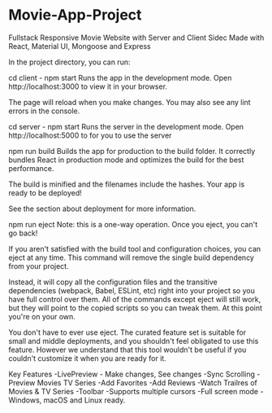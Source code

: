 # Movie-App-Project
 Fullstack Responsive Movie Website with Server and Client Sidec
 Made with React, Material UI, Mongoose and Express

In the project directory, you can run:

cd client - npm start
Runs the app in the development mode.
Open http://localhost:3000 to view it in your browser.

The page will reload when you make changes.
You may also see any lint errors in the console.

cd server - npm start
Runs the server in the development mode.
Open http://localhost:5000 to for you to use the server

npm run build
Builds the app for production to the build folder.
It correctly bundles React in production mode and optimizes the build for the best performance.

The build is minified and the filenames include the hashes.
Your app is ready to be deployed!

See the section about deployment for more information.

npm run eject
Note: this is a one-way operation. Once you eject, you can't go back!

If you aren't satisfied with the build tool and configuration choices, you can eject at any time. This command will remove the single build dependency from your project.

Instead, it will copy all the configuration files and the transitive dependencies (webpack, Babel, ESLint, etc) right into your project so you have full control over them. All of the commands except eject will still work, but they will point to the copied scripts so you can tweak them. At this point you're on your own.

You don't have to ever use eject. The curated feature set is suitable for small and middle deployments, and you shouldn't feel obligated to use this feature. However we understand that this tool wouldn't be useful if you couldn't customize it when you are ready for it.

Key Features
-LivePreview - Make changes, See changes
-Sync Scrolling
-Preview Movies TV Series
-Add Favorites
-Add Reviews
-Watch Trailres of Movies & TV Series
-Toolbar 
-Supports multiple cursors
-Full screen mode
-Windows, macOS and Linux ready.
